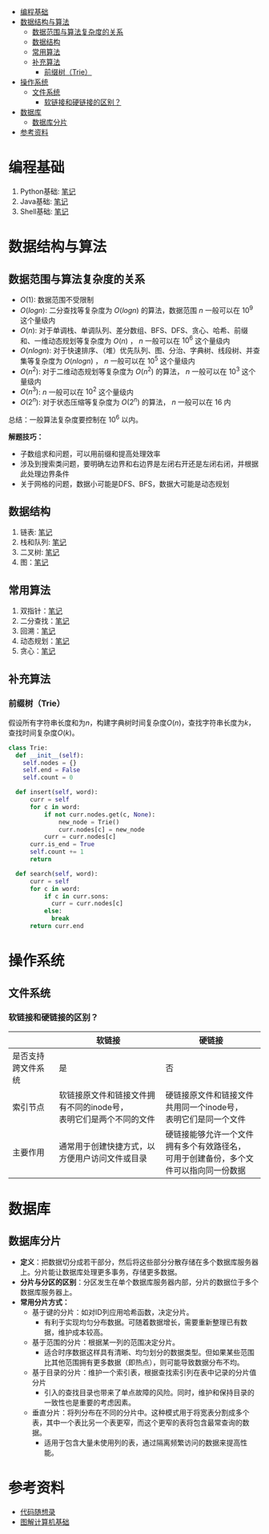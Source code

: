 - [编程基础](#编程基础)
- [数据结构与算法](#数据结构与算法)
  - [数据范围与算法复杂度的关系](#数据范围与算法复杂度的关系)
  - [数据结构](#数据结构)
  - [常用算法](#常用算法)
  - [补充算法](#补充算法)
    - [前缀树（Trie）](#前缀树trie)
- [操作系统](#操作系统)
  - [文件系统](#文件系统)
    - [软链接和硬链接的区别？](#软链接和硬链接的区别)
- [数据库](#数据库)
  - [数据库分片](#数据库分片)
- [参考资料](#参考资料)

# 编程基础

1. Python基础: [笔记](1basic/python.md)
2. Java基础: [笔记](1basic/java.md)
3. Shell基础: [笔记](1basic/shell.md)

# 数据结构与算法

## 数据范围与算法复杂度的关系

* $O(1)$: 数据范围不受限制
* $O(logn)$: 二分查找等复杂度为 $O(logn)$ 的算法，数据范围 $n$ 一般可以在 $10^9$ 这个量级内
* $O(n)$: 对于单调栈、单调队列、差分数组、BFS、DFS、贪心、哈希、前缀和、一维动态规划等复杂度为 $O(n)$ ， $n$ 一般可以在 $10^6$ 这个量级内
* $O(nlogn)$: 对于快速排序、（堆）优先队列、图、分治、字典树、线段树、并查集等复杂度为 $O(nlogn)$ ， $n$ 一般可以在 $10^5$ 这个量级内
* $O(n^2)$: 对于二维动态规划等复杂度为 $O(n^2)$ 的算法， $n$ 一般可以在 $10^3$ 这个量级内
* $O(n^3)$:  $n$ 一般可以在 $10^2$ 这个量级内
* $O(2^n)$: 对于状态压缩等复杂度为 $O(2^n)$ 的算法， $n$ 一般可以在 $16$ 内

总结：一般算法复杂度要控制在 $10^6$ 以内。

**解题技巧：**

* 子数组求和问题，可以用前缀和提高处理效率
* 涉及到搜索类问题，要明确左边界和右边界是左闭右开还是左闭右闭，并根据此处理边界条件
* 关于网格的问题，数据小可能是DFS、BFS，数据大可能是动态规划

## 数据结构

1. 链表: [笔记](2algorithm/list.md)
2. 栈和队列: [笔记](2algorithm/staque.md)
3. 二叉树: [笔记](2algorithm/bitree.md)
4. 图：[笔记](2algorithm/graph.md)

## 常用算法

1. 双指针：[笔记](2algorithm/pointer.md)
2. 二分查找：[笔记](2algorithm/bisearch.md)
3. 回溯：[笔记](2algorithm/reverse.md)
4. 动态规划：[笔记](2algorithm/dp.md)
5. 贪心：[笔记](2algorithm/tan.md)

## 补充算法

### 前缀树（Trie）

假设所有字符串长度和为$n$，构建字典树时间复杂度$O(n)$，查找字符串长度为$k$，查找时间复杂度$O(k)$。

```python
class Trie:
  def __init__(self):
    self.nodes = {}   
    self.end = False  
    self.count = 0  

  def insert(self, word):
      curr = self
      for c in word:
          if not curr.nodes.get(c, None):
              new_node = Trie()
              curr.nodes[c] = new_node
          curr = curr.nodes[c]
      curr.is_end = True
      self.count += 1
      return

  def search(self, word):
      curr = self
      for c in word:
          if c in curr.sons: 
            curr = curr.nodes[c]
          else:
            break
      return curr.end
```

# 操作系统

## 文件系统

### 软链接和硬链接的区别？

|                    | 软链接                                                                  | 硬链接                                                                                     |
| ------------------ | ----------------------------------------------------------------------- | ------------------------------------------------------------------------------------------ |
| 是否支持跨文件系统 | 是                                                                      | 否                                                                                         |
| 索引节点           | 软链接原文件和链接文件拥有不同的inode号，<br />表明它们是两个不同的文件 | 硬链接原文件和链接文件共用同一个inode号，<br />表明它们是同一个文件                        |
| 主要作用           | 通常用于创建快捷方式，以方便用户访问文件或目录                          | 硬链接能够允许一个文件拥有多个有效路径名，<br />可用于创建备份，多个文件可以指向同一份数据 |

# 数据库

## 数据库分片

* **定义**：把数据切分成若干部分，然后将这些部分分散存储在多个数据库服务器上。分片能让数据库处理更多事务，存储更多数据。
* **分片与分区的区别**：分区发生在单个数据库服务器内部，分片的数据位于多个数据库服务器上。
* **常用分片方式：**
  * 基于键的分片：如对ID列应用哈希函数，决定分片。
    * 有利于实现均匀分布数据。可随着数据增长，需要重新整理已有数据，维护成本较高。
  * 基于范围的分片：根据某一列的范围决定分片。
    * 适合时序数据这样具有清晰、均匀划分的数据类型。但如果某些范围比其他范围拥有更多数据（即热点），则可能导致数据分布不均。
  * 基于目录的分片：维护一个索引表，根据查找索引列在表中记录的分片值分片
    * 引入的查找目录也带来了单点故障的风险。同时，维护和保持目录的一致性也是重要的考虑因素。
  * 垂直分片：将列分布在不同的分片中。这种模式用于将宽表分割成多个表，其中一个表比另一个表更窄，而这个更窄的表将包含最常查询的数据。
    * 适用于包含大量未使用列的表，通过隔离频繁访问的数据来提高性能。

# 参考资料

* [代码随想录](https://programmercarl.com/)
* [图解计算机基础](https://xiaolincoding.com/)
